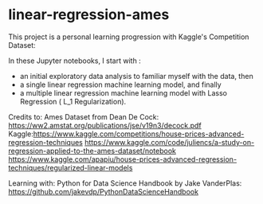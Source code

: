 # linear-regression-ames

This project is a personal learning progression with Kaggle's Competition Dataset: 

In these Jupyter notebooks, I start with :
* an initial exploratory data analysis to familiar myself with the data, then 
* a single linear regression machine learning model, and finally 
* a multiple linear regression machine learning model with Lasso Regression ( L_1 Regularization).

Credits to: 
Ames Dataset from Dean De Cock: https://ww2.amstat.org/publications/jse/v19n3/decock.pdf
Kaggle:https://www.kaggle.com/competitions/house-prices-advanced-regression-techniques
https://www.kaggle.com/code/juliencs/a-study-on-regression-applied-to-the-ames-dataset/notebook
https://www.kaggle.com/apapiu/house-prices-advanced-regression-techniques/regularized-linear-models

Learning with:
Python for Data Science Handbook by Jake VanderPlas: https://github.com/jakevdp/PythonDataScienceHandbook
